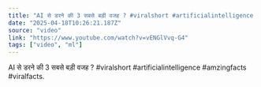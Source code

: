 ```yaml
---
title: "AI से डरने की 3 सबसे बड़ी वजह ? #viralshort #artificialintelligence #amzingfacts #viralfacts"
date: "2025-04-18T10:26:21.187Z"
source: "video"
link: "https://www.youtube.com/watch?v=vENGlVvq-G4"
tags: ["video", "ml"]
---
```


AI से डरने की 3 सबसे बड़ी वजह ? #viralshort #artificialintelligence #amzingfacts #viralfacts.
